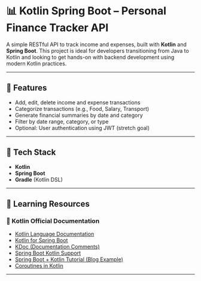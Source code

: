 # 📊 Kotlin Spring Boot – Personal Finance Tracker API

A simple RESTful API to track income and expenses, built with **Kotlin** and **Spring Boot**. This project is ideal for developers transitioning from Java to Kotlin and looking to get hands-on with backend development using modern Kotlin practices.

---

## 🚀 Features

- Add, edit, delete income and expense transactions
- Categorize transactions (e.g., Food, Salary, Transport)
- Generate financial summaries by date and category
- Filter by date range, category, or type
- Optional: User authentication using JWT (stretch goal)

---

## 🧰 Tech Stack

- **Kotlin**
- **Spring Boot**
- **Gradle** (Kotlin DSL)

---

## 🧠 Learning Resources

### 📝 Kotlin Official Documentation

- [Kotlin Language Documentation](https://kotlinlang.org/docs/home.html)
- [Kotlin for Spring Boot](https://kotlinlang.org/docs/jvm-get-started-spring-boot.html)
- [KDoc (Documentation Comments)](https://kotlinlang.org/docs/kotlin-doc.html)
- [Spring Boot Kotlin Support](https://docs.spring.io/spring-boot/reference/features/kotlin.html)
- [Spring Boot + Kotlin Tutorial (Blog Example)](https://spring.io/guides/tutorials/spring-boot-kotlin)
- [Coroutines in Kotlin](https://kotlinlang.org/docs/coroutines-overview.html)

---

